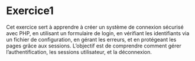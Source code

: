 # Exercice1
Cet exercice sert à apprendre à créer un système de connexion sécurisé avec PHP, en utilisant un formulaire de login, en vérifiant les identifiants via un fichier de configuration, en gérant les erreurs, et en protégeant les pages grâce aux sessions. L’objectif est de comprendre comment gérer l’authentification, les sessions utilisateur, et la déconnexion.
